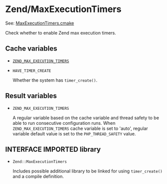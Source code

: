 # Zend/MaxExecutionTimers

See: [MaxExecutionTimers.cmake](https://github.com/petk/php-build-system/tree/master/cmake/cmake/modules/Zend/MaxExecutionTimers.cmake)

Check whether to enable Zend max execution timers.

## Cache variables

* [`ZEND_MAX_EXECUTION_TIMERS`](/docs/cmake/ZEND_MAX_EXECUTION_TIMERS.md)

* `HAVE_TIMER_CREATE`

  Whether the system has `timer_create()`.

## Result variables

* `ZEND_MAX_EXECUTION_TIMERS`

  A regular variable based on the cache variable and thread safety to be able to
  run consecutive configuration runs. When `ZEND_MAX_EXECUTION_TIMERS` cache
  variable is set to 'auto', regular variable default value is set to the
  `PHP_THREAD_SAFETY` value.

## INTERFACE IMPORTED library

* `Zend::MaxExecutionTimers`

  Includes possible additional library to be linked for using `timer_create()`
  and a compile definition.
